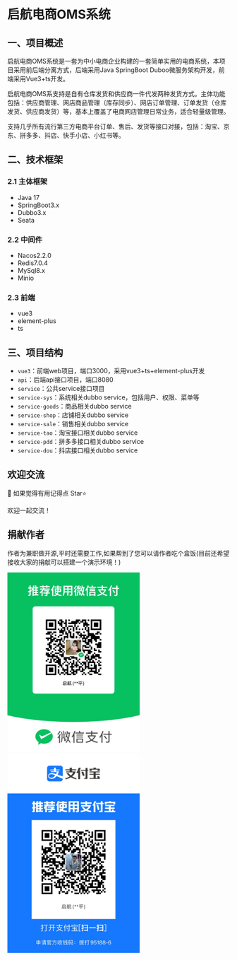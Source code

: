 ﻿# 启航电商OMS系统

## 一、项目概述

启航电商OMS系统是一套为中小电商企业构建的一套简单实用的电商系统，本项目采用前后端分离方式，后端采用Java SpringBoot Duboo微服务架构开发，前端采用Vue3+ts开发。

启航电商OMS系支持是自有仓库发货和供应商一件代发两种发货方式。主体功能包括：供应商管理、网店商品管理（库存同步）、网店订单管理、订单发货（仓库发货、供应商发货）等，基本上覆盖了电商网店管理日常业务，适合轻量级管理。


支持几乎所有流行第三方电商平台订单、售后、发货等接口对接，包括：淘宝、京东、拼多多、抖店、快手小店、小红书等。


## 二、技术框架
### 2.1 主体框架
+ Java 17
+ SpringBoot3.x
+ Dubbo3.x
+ Seata

### 2.2 中间件
+ Nacos2.2.0
+ Redis7.0.4
+ MySql8.x
+ Minio

### 2.3 前端
+ vue3
+ element-plus
+ ts

## 三、项目结构
+ `vue3`：前端web项目，端口3000，采用vue3+ts+element-plus开发
+ `api`：后端api接口项目，端口8080
+ `service`：公共service接口项目
+ `service-sys`：系统相关dubbo service，包括用户、权限、菜单等
+ `service-goods`：商品相关dubbo service
+ `service-shop`：店铺相关dubbo service
+ `service-sale`：销售相关dubbo service
+ `service-tao`：淘宝接口相关dubbo service
+ `service-pdd`：拼多多接口相关dubbo service
+ `service-dou`：抖店接口相关dubbo service



## 欢迎交流



💖 如果觉得有用记得点 Star⭐


欢迎一起交流！



## 捐献作者
作者为兼职做开源,平时还需要工作,如果帮到了您可以请作者吃个盒饭(目前还希望接收大家的捐献可以搭建一个演示环境！)


<img src="./weixinzhifu.jpg" width="300px" />
<img src="./zhifubao.jpg" width="300px" />

